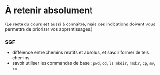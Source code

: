 # À retenir absolument

(Le reste du cours est aussi à connaître, mais ces indications doivent
vous permettre de prioriser vos apprentissages.)

### SGF

* différence entre chemins relatifs et absolus, et savoir former de
    tels chemins
* savoir utiliser les commandes de base : `pwd`, `cd`, `ls`,
  `mkdir`, `rmdir`, `cp`, `mv`, `rm`

